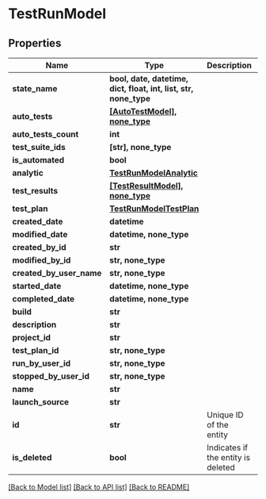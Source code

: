 # TestRunModel


## Properties
Name | Type | Description | Notes
------------ | ------------- | ------------- | -------------
**state_name** | **bool, date, datetime, dict, float, int, list, str, none_type** |  | 
**auto_tests** | [**[AutoTestModel], none_type**](AutoTestModel.md) |  | [optional] 
**auto_tests_count** | **int** |  | [optional] 
**test_suite_ids** | **[str], none_type** |  | [optional] 
**is_automated** | **bool** |  | [optional] 
**analytic** | [**TestRunModelAnalytic**](TestRunModelAnalytic.md) |  | [optional] 
**test_results** | [**[TestResultModel], none_type**](TestResultModel.md) |  | [optional] 
**test_plan** | [**TestRunModelTestPlan**](TestRunModelTestPlan.md) |  | [optional] 
**created_date** | **datetime** |  | [optional] 
**modified_date** | **datetime, none_type** |  | [optional] 
**created_by_id** | **str** |  | [optional] 
**modified_by_id** | **str, none_type** |  | [optional] 
**created_by_user_name** | **str, none_type** |  | [optional] 
**started_date** | **datetime, none_type** |  | [optional] 
**completed_date** | **datetime, none_type** |  | [optional] 
**build** | **str** |  | [optional] 
**description** | **str** |  | [optional] 
**project_id** | **str** |  | [optional] 
**test_plan_id** | **str, none_type** |  | [optional] 
**run_by_user_id** | **str, none_type** |  | [optional] 
**stopped_by_user_id** | **str, none_type** |  | [optional] 
**name** | **str** |  | [optional] 
**launch_source** | **str** |  | [optional] 
**id** | **str** | Unique ID of the entity | [optional] 
**is_deleted** | **bool** | Indicates if the entity is deleted | [optional] 

[[Back to Model list]](../README.md#documentation-for-models) [[Back to API list]](../README.md#documentation-for-api-endpoints) [[Back to README]](../README.md)


